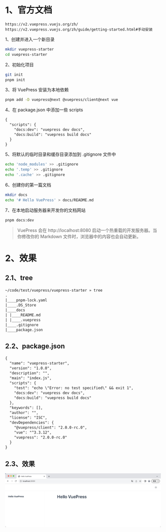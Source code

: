 # 1、官方文档
```text
https://v2.vuepress.vuejs.org/zh/
https://v2.vuepress.vuejs.org/zh/guide/getting-started.html#手动安装
```

1、创建并进入一个新目录
```bash
mkdir vuepress-starter
cd vuepress-starter
```

2、初始化项目
```bash
git init
pnpm init
```

3、将 VuePress 安装为本地依赖
```bash
pnpm add -D vuepress@next @vuepress/client@next vue
```

4、在 package.json 中添加一些 scripts
```text
{
  "scripts": {
    "docs:dev": "vuepress dev docs",
    "docs:build": "vuepress build docs"
  }
}
```

5、将默认的临时目录和缓存目录添加到 .gitignore 文件中
```bash
echo 'node_modules' >> .gitignore
echo '.temp' >> .gitignore
echo '.cache' >> .gitignore
```


6、创建你的第一篇文档
```bash
mkdir docs
echo '# Hello VuePress' > docs/README.md
```

7、在本地启动服务器来开发你的文档网站
```bash
pnpm docs:dev
```

> VuePress 会在 http://localhost:8080 启动一个热重载的开发服务器。当你修改你的 Markdown 文件时，浏览器中的内容也会自动更新。


# 2、效果
## 2.1、tree
```text
~/code/test/vuepress/vuepress-starter » tree
.
|____pnpm-lock.yaml
|____.DS_Store
|____docs
| |____README.md
| |____.vuepress
|____.gitignore
|____package.json
```
## 2.2、package.json
```text
{
  "name": "vuepress-starter",
  "version": "1.0.0",
  "description": "",
  "main": "index.js",
  "scripts": {
    "test": "echo \"Error: no test specified\" && exit 1",
    "docs:dev": "vuepress dev docs",
    "docs:build": "vuepress build docs"
  },
  "keywords": [],
  "author": "",
  "license": "ISC",
  "devDependencies": {
    "@vuepress/client": "2.0.0-rc.0",
    "vue": "^3.3.12",
    "vuepress": "2.0.0-rc.0"
  }
}
```
## 2.3、效果

![01-init.jpg](./img/01-init.jpg)
